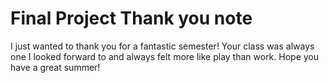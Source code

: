 # Final Project Thank you note

I just wanted to thank you for a fantastic semester! Your class was always one I looked forward to and always felt more like play than work. Hope you have a great summer!
